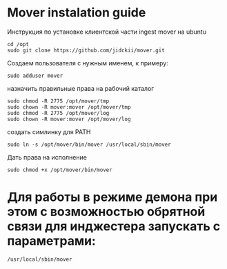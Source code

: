 # Mover instalation guide


Инструкция по установке клиентской части ingest mover на ubuntu
```
cd /opt
sudo git clone https://github.com/jidckii/mover.git
```

Создаем пользователя с нужным именем,
к примеру:

```
sudo adduser mover
```

назначить правильные права на рабочий каталог
```
sudo chmod -R 2775 /opt/mover/tmp
sudo chown -R mover:mover /opt/mover/tmp
sudo chmod -R 2775 /opt/mover/log
sudo chown -R mover:mover /opt/mover/log
```
создать симлинку для PATH

```
sudo ln -s /opt/mover/bin/mover /usr/local/sbin/mover
```
Дать права на исполнение
```
sudo chmod +x /opt/mover/bin/mover
```

# Для работы в режиме демона при этом с возможностью обрятной связи для инджестера запускать с параметрами:
 
 ```
/usr/local/sbin/mover
```
